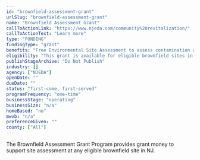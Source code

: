 ```yaml
---
id: "brownfield-assessment-grant"
urlSlug: "brownfield-assessment-grant"
name: "Brownfield Assessment Grant"
callToActionLink: "https://www.njeda.com/community%20revitalization/"
callToActionText: "Learn more"
type: "FUNDING"
fundingType: "grant"
benefits: "Free Environmental Site Assessment to assess contamination at brownfield sites."
eligibility: "This grant is available for eligible brownfield sites in the state to assess known or suspected contamination at a site."
publishStageArchive: "Do Not Publish"
industry: []
agency: ["NJEDA"]
openDate: ""
dueDate: ""
status: "first-come, first-served"
programFrequency: "one-time"
businessStage: "operating"
businessSize: "n/a"
homeBased: "no"
mwvb: "n/a"
preferenceGiven: ""
county: ["All"]
---
```


The Brownfield Assessment Grant Program provides grant money to support site assessment at any eligible brownfield site in NJ.
